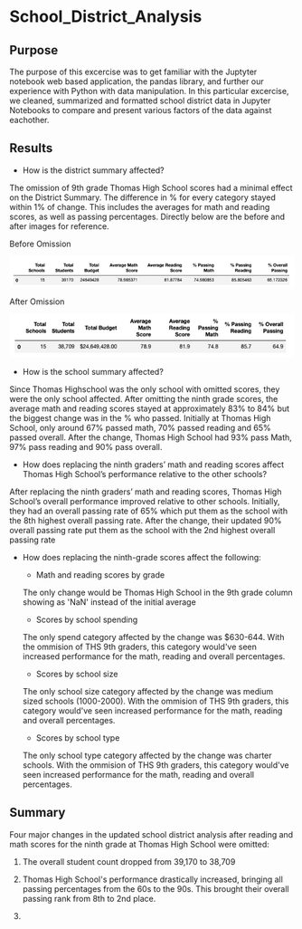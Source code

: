 # School_District_Analysis

## Purpose

The purpose of this excercise was to get familiar with the Juptyter notebook web based application, the pandas library, and further our experience with Python with data manipulation. In this particular excercise, we cleaned, summarized and formatted school district data in Jupyter Notebooks to compare and present various factors of the data against eachother.

## Results

* How is the district summary affected?

The omission of 9th grade Thomas High School scores had a minimal effect on the District Summary. The difference in % for every category stayed within 1% of change. This includes the averages for math and reading scores, as well as passing percentages. Directly below are the before and after images for reference.

Before Omission

![image_name](https://github.com/niklasax/School_District_Analysis/blob/main/Resources/District%20Summary%20(before).png)

After Omission

![image_name](https://github.com/niklasax/School_District_Analysis/blob/main/Resources/District%20Summary%20(after).png)

* How is the school summary affected?

Since Thomas Highschool was the only school with omitted scores, they were the only school affected. After omitting the ninth grade scores, the average math and reading scores stayed at approximately 83% to 84% but the biggest change was in the % who passed. Initially at Thomas High School, only around 67% passed math, 70% passed reading and 65% passed overall. After the change, Thomas High School had 93% pass Math, 97% pass reading and 90% pass overall.  

* How does replacing the ninth graders’ math and reading scores affect Thomas High School’s performance relative to the other schools?

After replacing the ninth graders’ math and reading scores, Thomas High School’s overall performance improved relative to other schools. Initially, they had an overall passing rate of 65% which put them as the school with the 8th highest overall passing rate. After the change, their updated 90% overall passing rate put them as the school with the 2nd highest overall passing rate


* How does replacing the ninth-grade scores affect the following:
  * Math and reading scores by grade
  
  The only change would be Thomas High School in the 9th grade column showing as 'NaN' instead of the initial average
  
  * Scores by school spending
  
  The only spend category affected by the change was $630-644. With the ommision of THS 9th graders, this category would've seen increased performance for the math, reading and overall percentages.
  
  * Scores by school size
  
  The only school size category affected by the change was medium sized schools (1000-2000). With the ommision of THS 9th graders, this category would've seen increased performance for the math, reading and overall percentages.
  
  * Scores by school type
  
  The only school type category affected by the change was charter schools. With the ommision of THS 9th graders, this category would've seen increased performance for the math, reading and overall percentages.

## Summary
Four major changes in the updated school district analysis after reading and math scores for the ninth grade at Thomas High School were omitted:

1. The overall student count dropped from 39,170 to 38,709

2. Thomas High School's performance drastically increased, bringing all passing percentages from the 60s to the 90s. This brought their overall passing rank from 8th to 2nd place.

3. 
